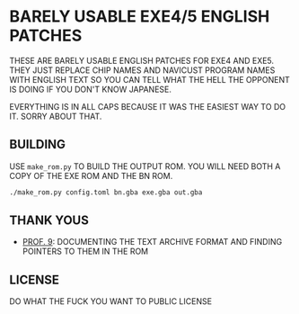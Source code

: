 # BARELY USABLE EXE4/5 ENGLISH PATCHES

THESE ARE BARELY USABLE ENGLISH PATCHES FOR EXE4 AND EXE5. THEY JUST REPLACE CHIP NAMES AND NAVICUST PROGRAM NAMES WITH ENGLISH TEXT SO YOU CAN TELL WHAT THE HELL THE OPPONENT IS DOING IF YOU DON'T KNOW JAPANESE.

EVERYTHING IS IN ALL CAPS BECAUSE IT WAS THE EASIEST WAY TO DO IT. SORRY ABOUT THAT.

## BUILDING

USE `make_rom.py` TO BUILD THE OUTPUT ROM. YOU WILL NEED BOTH A COPY OF THE EXE ROM AND THE BN ROM.

```sh
./make_rom.py config.toml bn.gba exe.gba out.gba
```

## THANK YOUS

-   [PROF. 9](https://twitter.com/Prof9): DOCUMENTING THE TEXT ARCHIVE FORMAT AND FINDING POINTERS TO THEM IN THE ROM

## LICENSE

DO WHAT THE FUCK YOU WANT TO PUBLIC LICENSE
